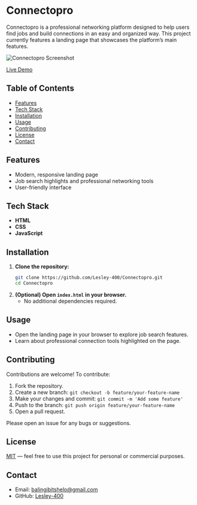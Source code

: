 # Connectopro

Connectopro is a professional networking platform designed to help users find jobs and build connections in an easy and organized way. This project currently features a landing page that showcases the platform’s main features.

![Connectopro Screenshot](insert-screenshot-url-here)

[Live Demo](insert-demo-url-here)

## Table of Contents

- [Features](#features)
- [Tech Stack](#tech-stack)
- [Installation](#installation)
- [Usage](#usage)
- [Contributing](#contributing)
- [License](#license)
- [Contact](#contact)

## Features

- Modern, responsive landing page
- Job search highlights and professional networking tools
- User-friendly interface

## Tech Stack

- **HTML**
- **CSS**
- **JavaScript**

## Installation

1. **Clone the repository:**
   ```sh
   git clone https://github.com/Lesley-400/Connectopro.git
   cd Connectopro
   ```
2. **(Optional) Open `index.html` in your browser.**
   - No additional dependencies required.

## Usage

- Open the landing page in your browser to explore job search features.
- Learn about professional connection tools highlighted on the page.

## Contributing

Contributions are welcome! To contribute:

1. Fork the repository.
2. Create a new branch: `git checkout -b feature/your-feature-name`
3. Make your changes and commit: `git commit -m 'Add some feature'`
4. Push to the branch: `git push origin feature/your-feature-name`
5. Open a pull request.

Please open an issue for any bugs or suggestions.

## License

[MIT](LICENSE) — feel free to use this project for personal or commercial purposes.

## Contact

- Email: balingibitshelo@gmail.com
- GitHub: [Lesley-400](https://github.com/Lesley-400)
